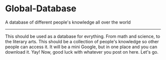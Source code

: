 # Global-Database
A database of different people's knowledge all over the world
<hr>
This should be used as a database for evrything. From math and science, to the literary arts. This should be a collection of people's knowledge so other people can access it. It will be a mini Google, but in one place and you can download it.
Yay!
Now, good luck with whatever you post on here.
Let's go.

